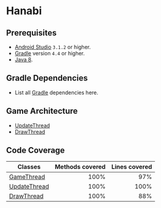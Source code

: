 # Hanabi

## Prerequisites
- [Android Studio](https://developer.android.com/studio/) `3.1.2` or higher.
- [Gradle](https://gradle.org/) version `4.4` or higher.
- [Java 8](https://en.wikipedia.org/wiki/Java_version_history#Java_SE_8).

## Gradle Dependencies
- List all [Gradle](https://gradle.org/) dependencies here.

## Game Architecture
- [UpdateThread](./app/src/main/java/com/vincentganneau/hanabi/model/UpdateThread.java)
- [DrawThread](./app/src/main/java/com/vincentganneau/hanabi/model/DrawThread.java)

## Code Coverage
| Classes                                                                               | Methods covered   | Lines covered |
| ------------------------------------------------------------------------------------- | -----------------:| -------------:|
| [GameThread](./app/src/main/java/com/vincentganneau/hanabi/model/GameThread.java)     | 100%              | 97%           |
| [UpdateThread](./app/src/main/java/com/vincentganneau/hanabi/model/UpdateThread.java) | 100%              | 100%          |
| [DrawThread](./app/src/main/java/com/vincentganneau/hanabi/model/DrawThread.java)     | 100%              | 88%           |